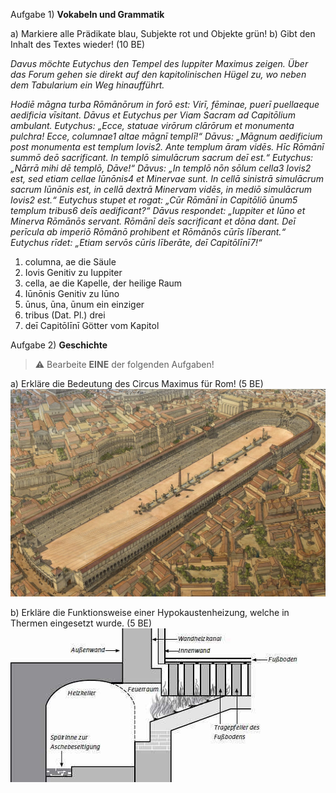 
Aufgabe 1) **Vokabeln und Grammatik**

a) Markiere alle Prädikate blau, Subjekte rot und Objekte grün!
b) Gibt den Inhalt des Textes wieder! (10 BE)

*Davus möchte Eutychus den Tempel des Iuppiter Maximus zeigen. Über das Forum gehen sie direkt auf den kapitolinischen Hügel zu, wo neben dem Tabularium ein Weg hinaufführt.*

*Hodiē māgna turba Rōmānōrum in forō est: Virī, fēminae, puerī puellaeque aedificia vīsitant. Dāvus et Eutychus per Viam Sacram ad Capitōlium ambulant. Eutychus: „Ecce, statuae virōrum clārōrum et monumenta pulchra! Ecce, columnae1 altae māgnī templī!“ Dāvus: „Māgnum aedificium post monumenta est templum Iovis2. Ante templum āram vidēs. Hīc Rōmānī summō deō sacrificant. In templō simulācrum sacrum deī est.“ Eutychus: „Nārrā mihi dē templō, Dāve!“ Dāvus: „In templō nōn sōlum cella3 Iovis2 est, sed etiam cellae Iūnōnis4 et Minervae sunt. In cellā sinistrā simulācrum sacrum Iūnōnis est, in cellā dextrā Minervam vidēs, in mediō simulācrum Iovis2 est.“ Eutychus stupet et rogat: „Cūr Rōmānī in Capitōliō ūnum5 templum tribus6 deīs aedificant?“ Dāvus respondet: „Iuppiter et Iūno et Minerva Rōmānōs servant. Rōmānī deīs sacrificant et dōna dant. Deī perīcula ab imperiō Rōmānō prohibent et Rōmānōs cūrīs līberant.“ Eutychus rīdet: „Etiam servōs cūris līberāte, deī Capitōlīnī7!“*

1. columna, ae die Säule
2. Iovis Genitiv zu Iuppiter
3. cella, ae die Kapelle, der heilige Raum
4. Iūnōnis Genitiv zu Iūno
5. ūnus, ūna, ūnum ein einziger
6. tribus (Dat. Pl.) drei
7. deī Capitōlīnī Götter vom Kapitol

Aufgabe 2) **Geschichte**

> ⚠️ Bearbeite **EINE** der folgenden Aufgaben!

a) Erkläre die Bedeutung des Circus Maximus für Rom! (5 BE)
![](Circus%20Maximus.jpg)

b) Erkläre die Funktionsweise einer Hypokaustenheizung, welche in Thermen eingesetzt wurde. (5 BE)
![Hypokaustenheizung](Hypokaustenheizung.jpg)
